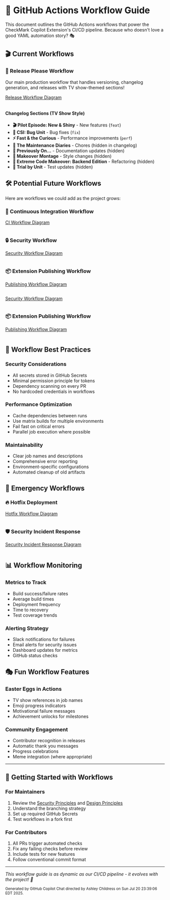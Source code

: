 # 🚀 GitHub Actions Workflow Guide

This document outlines the GitHub Actions workflows that power the CheckMark Copilot Extension's CI/CD pipeline. Because who doesn't love a good YAML automation story? 🎭

## 🎬 Current Workflows

### 🚀 Release Please Workflow

Our main production workflow that handles versioning, changelog generation, and releases with TV show-themed sections!

[Release Workflow Diagram](./diagrams/release-workflow.mmd)

```mermaid src="./diagrams/release-workflow.mmd"
```

#### Changelog Sections (TV Show Style)

- **🎬 Pilot Episode: New & Shiny** - New features (`feat`)
- **🔧 CSI: Bug Unit** - Bug fixes (`fix`)
- **⚡ Fast & the Curious** - Performance improvements (`perf`)
- **🧽 The Maintenance Diaries** - Chores (hidden in changelog)
- **📖 Previously On...** - Documentation updates (hidden)
- **💅 Makeover Montage** - Style changes (hidden)
- **🔄 Extreme Code Makeover: Backend Edition** - Refactoring (hidden)
- **🧪 Trial by Unit** - Test updates (hidden)

## 🛠️ Potential Future Workflows

Here are workflows we could add as the project grows:

### 🧪 Continuous Integration Workflow

[CI Workflow Diagram](./diagrams/ci-workflow.mmd)

```mermaid src="./diagrams/ci-workflow.mmd"
```

### 🔒 Security Workflow

[Security Workflow Diagram](./diagrams/security-workflow.mmd)

```mermaid src="./diagrams/security-workflow.mmd"
```

### 📦 Extension Publishing Workflow

[Publishing Workflow Diagram](./diagrams/publishing-workflow.mmd)

```mermaid src="./diagrams/publishing-workflow.mmd"
```

[Security Workflow Diagram](./diagrams/security-workflow.mmd)

```mermaid src="./diagrams/security-workflow.mmd"
```

### 📦 Extension Publishing Workflow

[Publishing Workflow Diagram](./diagrams/publishing-workflow.mmd)

```mermaid src="./diagrams/publishing-workflow.mmd"
```

## 🎯 Workflow Best Practices

### Security Considerations

- All secrets stored in GitHub Secrets
- Minimal permission principle for tokens
- Dependency scanning on every PR
- No hardcoded credentials in workflows

### Performance Optimization

- Cache dependencies between runs
- Use matrix builds for multiple environments
- Fail fast on critical errors
- Parallel job execution where possible

### Maintainability

- Clear job names and descriptions
- Comprehensive error reporting
- Environment-specific configurations
- Automated cleanup of old artifacts

## 🚨 Emergency Workflows

### 🔥 Hotfix Deployment

[Hotfix Workflow Diagram](./diagrams/hotfix-workflow.mmd)

```mermaid src="./diagrams/hotfix-workflow.mmd"
```

### 🛡️ Security Incident Response

[Security Incident Response Diagram](./diagrams/security-incident-response.mmd)

```mermaid src="./diagrams/security-incident-response.mmd"
```

## 📊 Workflow Monitoring

### Metrics to Track

- Build success/failure rates
- Average build times
- Deployment frequency
- Time to recovery
- Test coverage trends

### Alerting Strategy

- Slack notifications for failures
- Email alerts for security issues
- Dashboard updates for metrics
- GitHub status checks

## 🎭 Fun Workflow Features

### Easter Eggs in Actions

- TV show references in job names
- Emoji progress indicators
- Motivational failure messages
- Achievement unlocks for milestones

### Community Engagement

- Contributor recognition in releases
- Automatic thank you messages
- Progress celebrations
- Meme integration (where appropriate)

---

## 🚦 Getting Started with Workflows

### For Maintainers

1. Review the [Security Principles](../.github/instructions/security-principles.instructions.md) and [Design Principles](../.github/instructions/design-principles.instructions.md)
2. Understand the branching strategy
3. Set up required GitHub Secrets
4. Test workflows in a fork first

### For Contributors

1. All PRs trigger automated checks
2. Fix any failing checks before review
3. Include tests for new features
4. Follow conventional commit format

---

_This workflow guide is as dynamic as our CI/CD pipeline - it evolves with the project! 🚀_

<small>Generated by GitHub Copilot Chat directed by Ashley Childress on Sun Jul 20 23:39:06 EDT 2025.</small>
